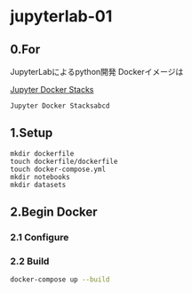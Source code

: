 # jupyterlab-01

## 0.For

JupyterLabによるpython開発
Dockerイメージは

[Jupyter Docker Stacks](https://jupyter-docker-stacks.readthedocs.io/en/latest/using/selecting.html#jupyter-datascience-notebook "Docker Stacks documentation")

```
Jupyter Docker Stacksabcd
````

## 1.Setup

```sh:bash
mkdir dockerfile
touch dockerfile/dockerfile
touch docker-compose.yml
mkdir notebooks
mkdir datasets
```

## 2.Begin Docker

### 2.1 Configure

### 2.2 Build

```sh
docker-compose up --build
```